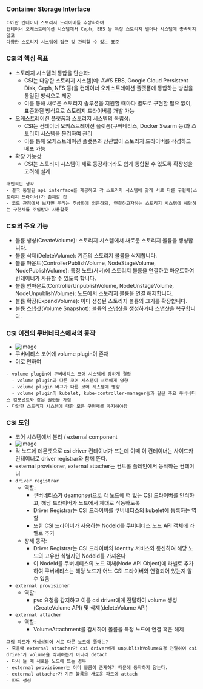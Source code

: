 ### Container Storage Interface
```
csi란 컨테이너 스토리지 드라이버를 추상화하여 
컨테이너 오케스트레이션 시스템에서 Ceph, EBS 등 특정 스토리지 벤더나 시스템에 종속되지 않고
다양한 스토리지 시스템에 접근 및 관리할 수 있는 표준
```

### CSI의 핵심 목표
- 스토리지 시스템의 통합을 단순화:
  - CSI는 다양한 스토리지 시스템(예: AWS EBS, Google Cloud Persistent Disk, Ceph, NFS 등)을 컨테이너 오케스트레이션 플랫폼에 통합하는 방법을 통일된 방식으로 제공
  - 이를 통해 새로운 스토리지 솔루션을 지원할 때마다 별도로 구현할 필요 없이, 표준화된 방식으로 스토리지 드라이버를 개발 가능
- 오케스트레이션 플랫폼과 스토리지 시스템의 독립성:
  - CSI는 컨테이너 오케스트레이션 플랫폼(쿠버네티스, Docker Swarm 등)과 스토리지 시스템을 분리하여 관리
  - 이를 통해 오케스트레이션 플랫폼과 상관없이 스토리지 드라이버를 작성하고 배포 가능
- 확장 가능성:
  - CSI는 스토리지 시스템이 새로 등장하더라도 쉽게 통합될 수 있도록 확장성을 고려해 설계
```
개인적인 생각
- 결국 통일된 api interface를 제공하고 각 스토리지 시스템에 맞게 서로 다른 구현체(스토리지 드라이버)가 존재할 것
- 코드 관점에서 보자면 우리는 추상화에 의존하되, 연결하고자하는 스토리지 시스템에 해당하는 구현체를 주입받아 사용할듯
``` 

### CSI의 주요 기능
- 볼륨 생성(CreateVolume): 스토리지 시스템에서 새로운 스토리지 볼륨을 생성합니다.
- 볼륨 삭제(DeleteVolume): 기존의 스토리지 볼륨을 삭제합니다.
- 볼륨 마운트(ControllerPublishVolume, NodeStageVolume, NodePublishVolume): 특정 노드(서버)에 스토리지 볼륨을 연결하고 마운트하여 컨테이너가 사용할 수 있도록 합니다.
- 볼륨 언마운트(ControllerUnpublishVolume, NodeUnstageVolume, NodeUnpublishVolume): 노드에서 스토리지 볼륨을 연결 해제합니다.
- 볼륨 확장(ExpandVolume): 이미 생성된 스토리지 볼륨의 크기를 확장합니다.
- 볼륨 스냅샷(Volume Snapshot): 볼륨의 스냅샷을 생성하거나 스냅샷을 복구합니다.


### CSI 이전의 쿠버네티스에서의 동작
- ![image](https://github.com/user-attachments/assets/07def947-6fa4-4dad-930d-bdbb8e2c523e)
- 쿠버네티스 코어에 volume plugin이 존재
- 이로 인하여
```
- volume plugin이 쿠버네티스 코어 시스템에 강하게 결합
  - volume plugin과 다른 코어 시스템이 서로에게 영향
  - volume plugin 버그가 다른 코어 시스템에 영향
  - volume plugin이 kubelet, kube-controller-manager등과 같은 주요 쿠버네티스 컴포넌트와 같은 권한을 가짐
- 다양한 스토리지 시스템에 대한 모든 구현체를 유지해야함
```

### CSI 도입
- 코어 시스템에서 분리 / external component
- ![image](https://github.com/user-attachments/assets/2cfeb5c0-4bd9-46ef-9b9e-1ae561d6032d)
- 각 노드에 데몬셋으로 csi driver 컨테이너가 뜨는데 이때 이 컨테이너는 사이드카 컨테이너로 driver registrar와 함께 뜬다.
- external provisioner, external attacher는 컨트롤 플레인에서 동작하는 컨테이너
- `driver registrar`
  - 역할:
    - 쿠버네티스가 deamonset으로 각 노드에 떠 있는 CSI 드라이버를 인식하고, 해당 드라이버가 노드에서 제대로 작동하도록
    - Driver Registrar는 CSI 드라이버를 쿠버네티스의 kubelet에 등록하는 역할
    - 또한 CSI 드라이버가 사용하는 NodeId를 쿠버네티스 노드 API 객체에 라벨로 추가
  - 상세 동작:
    - Driver Registrar는 CSI 드라이버의 Identity 서비스와 통신하여 해당 노드의 고유한 식별자인 NodeId를 가져온다
    - 이 NodeId를 쿠버네티스의 노드 객체(Node API Object)에 라벨로 추가하여 쿠버네티스는 해당 노드가 어느 CSI 드라이버와 연결되어 있는지 알 수 있음
- `external provisioner`
  - 역할:
    - pvc 요청을 감지하고 이를 csi driver에게 전달하여 volume 생성(CreateVolume API) 및 삭제(deleteVolume API)
- `external attacher`
  - 역할:
    - VolumeAttachment를 감시하여 볼륨을 특정 노드에 연결 혹은 해제
```
그럼 파드가 재생성되어 서로 다른 노드에 뜰때는?
- 죽을때 external attacher가 csi driver에게 unpublishVolume요청 전달하여 csi driver가 volume을 삭제하는게 아니라 detach
- 다시 뜰 때 새로운 노드에 뜨는 경우
- external provisioner는 이미 볼륨이 존재하기 때문에 동작하지 않는다.
- external attacher가 기존 볼륨을 새로운 파드에 attach
- 파드 생성
```


